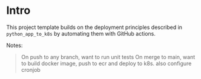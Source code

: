 # Intro

This project template builds on the deployment principles described in `python_app_to_k8s` by automating them with GitHub actions. 

Notes:

> On push to any branch, want to run unit tests
> On merge to main, want to build docker image, push to ecr and deploy to k8s. also configure cronjob

